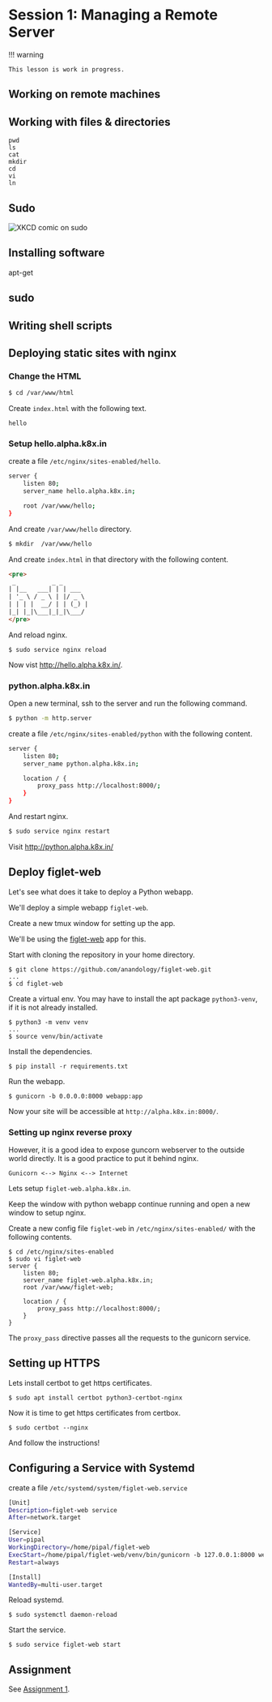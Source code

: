 # Session 1: Managing a Remote Server

!!! warning

	This lesson is work in progress.


## Working on remote machines

## Working with files & directories

```
pwd
ls
cat
mkdir
cd
vi
ln
```

## Sudo

![XKCD comic on sudo](https://imgs.xkcd.com/comics/sandwich.png)

## Installing software

apt-get

## sudo

## Writing shell scripts

## Deploying static sites with nginx

### Change the HTML

```bash
$ cd /var/www/html
```

Create `index.html`  with the following text.

```text
hello
```

### Setup hello.alpha.k8x.in <a name="sec-nginx-hello"></a>

create a file `/etc/nginx/sites-enabled/hello`.

```bash
server {
	listen 80;
	server_name hello.alpha.k8x.in;

	root /var/www/hello;
}
```

And create `/var/www/hello` directory.

```bash
$ mkdir  /var/www/hello
```

And create `index.html` in that directory with the following content.

```html
<pre>
 _          _ _
| |__   ___| | | ___
| '_ \ / _ \ | |/ _ \
| | | |  __/ | | (_) |
|_| |_|\___|_|_|\___/
</pre>
```

And reload nginx.

```
$ sudo service nginx reload
```

Now vist <http://hello.alpha.k8x.in/>.

### python.alpha.k8x.in

Open a new terminal, ssh to the server and run the following command.

```bash
$ python -m http.server
```

create a file `/etc/nginx/sites-enabled/python` with the following content.

```bash
server {
	listen 80;
	server_name python.alpha.k8x.in;

	location / {
		proxy_pass http://localhost:8000/;
	}
}
```

And restart nginx.

```bash
$ sudo service nginx restart
```

Visit <http://python.alpha.k8x.in/>


## Deploy figlet-web

Let's see what does it take to deploy a Python webapp.

We'll deploy a simple webapp `figlet-web`.

Create a new tmux window for setting up the app.

We'll be using the [figlet-web](https://github.com/anandology/figlet-web) app for this.

Start with cloning the repository in your home directory.

```
$ git clone https://github.com/anandology/figlet-web.git
...
$ cd figlet-web
```

Create a virtual env. You may have to install the apt package `python3-venv`, if it is not already installed.

```
$ python3 -m venv venv
...
$ source venv/bin/activate
```

Install the dependencies.

```
$ pip install -r requirements.txt
```

Run the webapp.

```
$ gunicorn -b 0.0.0.0:8000 webapp:app
```

Now your site will be accessible at `http://alpha.k8x.in:8000/`.

### Setting up nginx reverse proxy <a name="sec-nginx-proxy"></a>

However, it is a good idea to expose guncorn webserver to the outside world directly. It is a good practice to put it behind nginx.

```
Gunicorn <--> Nginx <--> Internet
```

Lets setup `figlet-web.alpha.k8x.in`.

Keep the window with python webapp continue running and open a new window to setup nginx.

Create a new config file `figlet-web` in `/etc/nginx/sites-enabled/` with the following contents.

```
$ cd /etc/nginx/sites-enabled
$ sudo vi figlet-web
server {
    listen 80;
    server_name figlet-web.alpha.k8x.in;
    root /var/www/figlet-web;

    location / {
        proxy_pass http://localhost:8000/;
    }
}
```

The `proxy_pass` directive passes all the requests to the gunicorn service.

## Setting up HTTPS <a name="sec-letsencrypt"></a>

Lets install certbot to get https certificates.

```
$ sudo apt install certbot python3-certbot-nginx
```

Now it is time to get https certificates from certbox.

```
$ sudo certbot --nginx
```

And follow the instructions!

## Configuring a Service with Systemd <a name="sec-systemd-service"></a>

create a file `/etc/systemd/system/figlet-web.service`

```bash
[Unit]
Description=figlet-web service
After=network.target

[Service]
User=pipal
WorkingDirectory=/home/pipal/figlet-web
ExecStart=/home/pipal/figlet-web/venv/bin/gunicorn -b 127.0.0.1:8000 webapp:app
Restart=always

[Install]
WantedBy=multi-user.target
```

Reload systemd.

```
$ sudo systemctl daemon-reload
```

Start the service.

```
$ sudo service figlet-web start
```

## Assignment

See [Assignment 1](../assignments/assignment-1/).